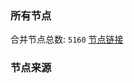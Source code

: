 ### 所有节点
合并节点总数: `5160`
[节点链接](https://github.com/rzhy1/33/raw/master/sub/sub_merge_base64.txt)

### 节点来源
